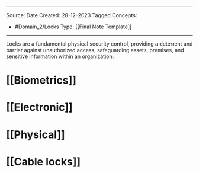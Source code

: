 - - -
Source:
Date Created:  28-12-2023
Tagged Concepts:
- #Domain_2/Locks 
Type: [[Final Note Template]]
- - - 


Locks are a fundamental physical security control, providing a deterrent and barrier against unauthorized access, safeguarding assets, premises, and sensitive information within an organization.

# [[Biometrics]]
# [[Electronic]]
# [[Physical]]
# [[Cable locks]]